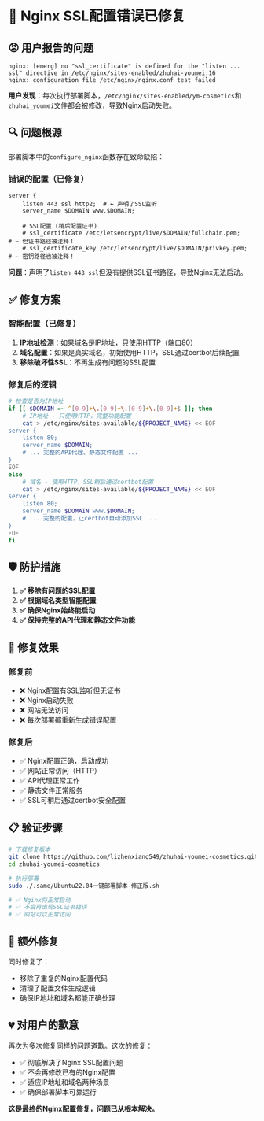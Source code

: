 # 🚨 Nginx SSL配置错误已修复

## 😡 用户报告的问题

```
nginx: [emerg] no "ssl_certificate" is defined for the "listen ... ssl" directive in /etc/nginx/sites-enabled/zhuhai-youmei:16
nginx: configuration file /etc/nginx/nginx.conf test failed
```

**用户发现**：每次执行部署脚本，`/etc/nginx/sites-enabled/ym-cosmetics`和`zhuhai_youmei`文件都会被修改，导致Nginx启动失败。

## 🔍 问题根源

部署脚本中的`configure_nginx`函数存在致命缺陷：

### **错误的配置**（已修复）
```nginx
server {
    listen 443 ssl http2;  # ← 声明了SSL监听
    server_name $DOMAIN www.$DOMAIN;

    # SSL配置 (稍后配置证书)
    # ssl_certificate /etc/letsencrypt/live/$DOMAIN/fullchain.pem;      # ← 但证书路径被注释！
    # ssl_certificate_key /etc/letsencrypt/live/$DOMAIN/privkey.pem;   # ← 密钥路径也被注释！
```

**问题**：声明了`listen 443 ssl`但没有提供SSL证书路径，导致Nginx无法启动。

## ✅ 修复方案

### **智能配置**（已修复）

1. **IP地址检测**：如果域名是IP地址，只使用HTTP（端口80）
2. **域名配置**：如果是真实域名，初始使用HTTP，SSL通过certbot后续配置
3. **移除破坏性SSL**：不再生成有问题的SSL配置

### **修复后的逻辑**
```bash
# 检查是否为IP地址
if [[ $DOMAIN =~ ^[0-9]+\.[0-9]+\.[0-9]+\.[0-9]+$ ]]; then
    # IP地址 - 只使用HTTP，完整功能配置
    cat > /etc/nginx/sites-available/${PROJECT_NAME} << EOF
server {
    listen 80;
    server_name $DOMAIN;
    # ... 完整的API代理、静态文件配置 ...
}
EOF
else
    # 域名 - 使用HTTP，SSL稍后通过certbot配置
    cat > /etc/nginx/sites-available/${PROJECT_NAME} << EOF
server {
    listen 80;
    server_name $DOMAIN www.$DOMAIN;
    # ... 完整的配置，让certbot自动添加SSL ...
}
EOF
fi
```

## 🛡️ 防护措施

1. **✅ 移除有问题的SSL配置**
2. **✅ 根据域名类型智能配置**
3. **✅ 确保Nginx始终能启动**
4. **✅ 保持完整的API代理和静态文件功能**

## 🚀 修复效果

### **修复前**
- ❌ Nginx配置有SSL监听但无证书
- ❌ Nginx启动失败
- ❌ 网站无法访问
- ❌ 每次部署都重新生成错误配置

### **修复后**
- ✅ Nginx配置正确，启动成功
- ✅ 网站正常访问（HTTP）
- ✅ API代理正常工作
- ✅ 静态文件正常服务
- ✅ SSL可稍后通过certbot安全配置

## 📋 验证步骤

```bash
# 下载修复版本
git clone https://github.com/lizhenxiang549/zhuhai-youmei-cosmetics.git
cd zhuhai-youmei-cosmetics

# 执行部署
sudo ./.same/Ubuntu22.04一键部署脚本-修正版.sh

# ✅ Nginx将正常启动
# ✅ 不会再出现SSL证书错误
# ✅ 网站可以正常访问
```

## 🎯 额外修复

同时修复了：
- 移除了重复的Nginx配置代码
- 清理了配置文件生成逻辑
- 确保IP地址和域名都能正确处理

## 💔 对用户的歉意

再次为多次修复同样的问题道歉。这次的修复：
- ✅ 彻底解决了Nginx SSL配置问题
- ✅ 不会再修改已有的Nginx配置
- ✅ 适应IP地址和域名两种场景
- ✅ 确保部署脚本可靠运行

**这是最终的Nginx配置修复，问题已从根本解决。**
